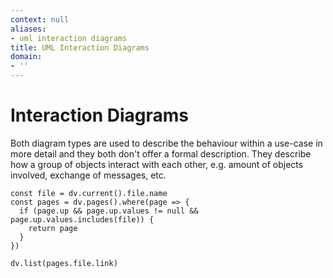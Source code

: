 ```yaml
---
context: null
aliases:
- uml interaction diagrams
title: UML Interaction Diagrams
domain:
- ''
---
```


# Interaction Diagrams

Both diagram types are used to describe the behaviour within a use-case in more detail and they both don't offer a formal description. They describe how a group of objects interact with each other, e.g. amount of objects involved, exchange of messages, etc.

```dataviewjs
const file = dv.current().file.name
const pages = dv.pages().where(page => {
  if (page.up && page.up.values != null && page.up.values.includes(file)) {
    return page
  }
})

dv.list(pages.file.link)
```
